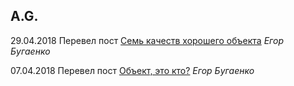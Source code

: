 ## A.G.

29.04.2018 Перевел пост [Семь качеств хорошего объекта](/yb-seven-virtues-of-good-object.html) _Егор Бугаенко_

07.04.2018 Перевел пост [Объект, это кто?](/yb-object.html) _Егор Бугаенко_


